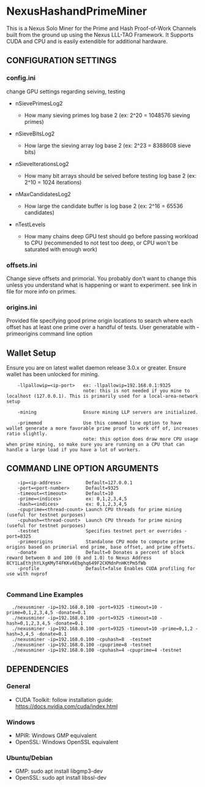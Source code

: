 # NexusHashandPrimeMiner

This is a Nexus Solo Miner for the Prime and Hash Proof-of-Work Channels built from the ground up using the Nexus LLL-TAO Framework. It Supports CUDA and CPU and is easily extendible for additional hardware.


## CONFIGURATION SETTINGS

### config.ini

change GPU settings regarding seiving, testing

* nSievePrimesLog2
   * How many sieving primes log base 2 (ex: 2^20 = 1048576 sieving primes)

* nSieveBitsLog2
   * How large the sieving array log base 2 (ex: 2^23 = 8388608 sieve bits)

* nSieveIterationsLog2
   * How many bit arrays should be seived before testing log base 2 (ex: 2^10 = 1024 iterations)

* nMaxCandidatesLog2
   * How large the candidate buffer is log base 2 (ex: 2^16 = 65536 candidates)

* nTestLevels
   * How many chains deep GPU test should go before passing workload to CPU
     (recommended to not test too deep, or CPU won't be saturated with enough work)


### offsets.ini

Change sieve offsets and primorial. You probably don't want to
change this unless you understand what is happening or want to experiment. see link
in file for more info on primes.

### origins.ini

Provided file specifying good prime origin locations to search where each offset has at least one prime over a handful of tests.
User generatable with -primeorigins command line option


## Wallet Setup

Ensure you are on latest wallet daemon release 3.0.x or greater. Ensure wallet has been unlocked for mining.

```
    -llpallowip=<ip-port>   ex: -llpallowip=192.168.0.1:9325
                            note: this is not needed if you mine to localhost (127.0.0.1). This is primarily used for a local-area-network setup

    -mining                 Ensure mining LLP servers are initialized.

    -primemod               Use this command line option to have wallet generate a more favorable prime proof to work off of, increases ratio slightly.
                            note: this option does draw more CPU usage when prime mining, so make sure you are running on a CPU that can handle a large load if you have a lot of workers.
```



## COMMAND LINE OPTION ARGUMENTS

```
    -ip=<ip-address>         Default=127.0.0.1
    -port=<port-number>      Default=9325
    -timeout=<timeout>       Default=10
    -prime=<indices>         ex: 0,1,2,3,4,5
    -hash=<indices>          ex: 0,1,2,3,4,5
    -cpuprime=<thread-count> Launch CPU threads for prime mining (useful for testnet purposes)
    -cpuhash=<thread-count>  Launch CPU threads for prime mining (useful for testnet purposes)
    -testnet                 Specifies testnet port or overrides -port=8325
    -primeorigins            Standalone CPU mode to compute prime origins based on primorial end prime, base offset, and prime offsets.
    -donate                  Default=0 Donates a percent of block reward between 0 and 100 (0 and 1.0) to Nexus Address 8CY1LaEthjhYLXgKMyT4FKKv6Ebghq649F2CKMdnPnHKtPm5fWb
    -profile                 Default=false Enables CUDA profiling for use with nvprof
    
```

### Command Line Examples

```
  ./nexusminer -ip=192.168.0.100 -port=9325 -timeout=10 -prime=0,1,2,3,4,5 -donate=0.1
  ./nexusminer -ip=192.168.0.100 -port=9325 -timeout=10 -hash=0,1,2,3,4,5 -donate=0.1
  ./nexusminer -ip=192.168.0.100 -port=9325 -timeout=10 -prime=0,1,2 -hash=3,4,5 -donate=0.1
  ./nexusminer -ip=192.168.0.100 -cpuhash=8  -testnet
  ./nexusminer -ip=192.168.0.100 -cpuprime=8 -testnet
  ./nexusminer -ip=192.168.0.100 -cpuhash=4 -cpuprime=4 -testnet
```

## DEPENDENCIES

### General

* CUDA Toolkit: follow installation guide: https://docs.nvidia.com/cuda/index.html

### Windows

* MPIR: Windows GMP equivalent
* OpenSSL: Windows OpenSSL equivalent

### Ubuntu/Debian

* GMP:          sudo apt install libgmp3-dev
* OpenSSL:      sudo apt install libssl-dev
